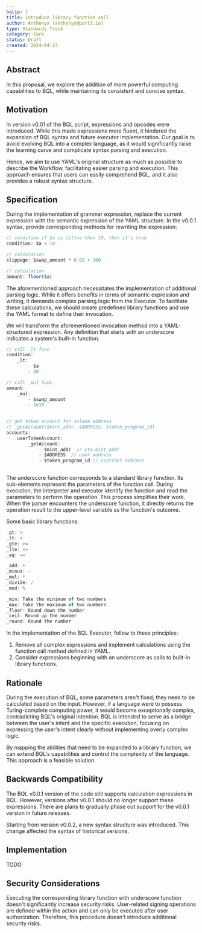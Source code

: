 ```yaml
---
bqlip: 1
title: Introduce library function call 
author: Anthonyx (anthonyx@port3.io)
type: Standards Track
category: Core
status: Draft 
created: 2024-04-23
---
```


## Abstract

In this proposal, we explore the addition of more powerful computing capabilities to BQL, while maintaining its consistent and concise syntax.

## Motivation

In version v0.01 of the BQL script, expressions and opcodes were introduced. While this made expressions more fluent, it hindered the expansion of BQL syntax and future executor implementation. Our goal is to avoid evolving BQL into a complex language, as it would significantly raise the learning curve and complicate syntax parsing and execution.

Hence, we aim to use YAML's original structure as much as possible to describe the Workflow, facilitating easier parsing and execution. This approach ensures that users can easily comprehend BQL, and it also provides a robust syntax structure.

## Specification

During the implementation of grammar expression, replace the current expression with the semantic expression of the YAML structure. In the v0.0.1 syntax, provide corresponding methods for rewriting the expression:

```jsx
// condition if $a is little than 10, then it's true
condition: $a < 10

// calculation
slippage: $swap_amount * 0.02 + 100

// calculation
amount: floor($a)
```

The aforementioned approach necessitates the implementation of additional parsing logic. While it offers benefits in terms of semantic expression and writing, it demands complex parsing logic from the Executor. To facilitate these calculations, we should create predefined library functions and use the YAML format to define their invocation.

We will transform the aforementioned invocation method into a YAML-structured expression. Any definition that starts with an underscore indicates a system's built-in function.

```jsx
// call _lt func
condition:
	_lt: 
		- $a
		- 10

// call _mul func
amount:
	_mul:
		- $swap_amount
		- 1e18
			

// get token account for solana address
// _getAccount($mint_addr, $ADDRESS, $token_program_id)
accounts:
	userTokenAccount:
		_getAccount:
			- $mint_addr  // ctx.mint_addr
			- $ADDRESS  // user address
			- $token_program_id // contract address
				
```

The underscore function corresponds to a standard library function. Its sub-elements represent the parameters of the function call. During execution, the interpreter and executor identify the function and read the parameters to perform the operation. This process simplifies their work. When the parser encounters the underscore function, it directly returns the operation result to the upper-level variable as the function's outcome.

Some basic library functions:

```jsx
_gt: >
_lt: <
_gte: >=
_lte: <=
_eq: ==

_add: +
_minus: -
_mul: *
_divide: /
_mod: %

_min: Take the minimum of two numbers
_max: Take the maximum of two numbers
_floor: Round down the number
_ceil: Round up the number
_round: Round the number
```

In the implementation of the BQL Executor, follow to these principles:

1. Remove all complex expressions and implement calculations using the function call method defined in YAML.
2. Consider expressions beginning with an underscore as calls to built-in library functions.

## Rationale

During the execution of BQL, some parameters aren't fixed; they need to be calculated based on the input. However, if a language were to possess Turing-complete computing power, it would become exceptionally complex, contradicting BQL's original intention. BQL is intended to serve as a bridge between the user's intent and the specific execution, focusing on expressing the user's intent clearly without implementing overly complex logic.

By mapping the abilities that need to be expanded to a library function, we can extend BQL's capabilities and control the complexity of the language. This approach is a feasible solution.

## Backwards Compatibility

The BQL v0.0.1 version of the code still supports calculation expressions in BQL. However, versions after v0.0.1 should no longer support these expressions. There are plans to gradually phase out support for the v0.0.1 version in future releases.

Starting from version v0.0.2, a new syntax structure was introduced. This change affected the syntax of historical versions.

## Implementation

TODO

## Security Considerations

Executing the corresponding library function with underscore function doesn't significantly increase security risks. User-related signing operations are defined within the action and can only be executed after user authorization. Therefore, this procedure doesn't introduce additional security risks.
